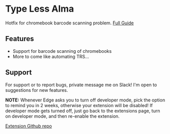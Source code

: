 
# Type Less Alma

Hotfix for chromebook barcode scanning problem.
[Full Guide](https://tinyurl.com/nw6pdkru)

## Features

- Support for barcode scanning of chromebooks
- More to come like automating TRS...

## Support

For support or to report bugs, private message me on Slack! I'm open to suggestions for new features. 

**NOTE:** Whenever Edge asks you to turn off developer mode, pick the option to remind you in 2 weeks, otherwise your extension will be disabled! If developer mode gets turned off, just go back to the extensions page, turn on developer mode, and then re-enable the extension.

[Extension Github repo](https://github.com/kevin-ink/Type-Less-Alma)

